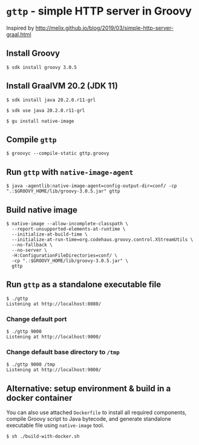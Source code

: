 # `gttp` - simple HTTP server in Groovy

Inspired by http://melix.github.io/blog/2019/03/simple-http-server-graal.html

## Install Groovy

```
$ sdk install groovy 3.0.5
```

## Install GraalVM 20.2 (JDK 11)

```
$ sdk install java 20.2.0.r11-grl

$ sdk use java 20.2.0.r11-grl

$ gu install native-image
```

## Compile `gttp`

```
$ groovyc --compile-static gttp.groovy
```

## Run `gttp` with `native-image-agent` 

```
$ java -agentlib:native-image-agent=config-output-dir=conf/ -cp ".:$GROOVY_HOME/lib/groovy-3.0.5.jar" gttp 
```

## Build native image

```
$ native-image --allow-incomplete-classpath \
  --report-unsupported-elements-at-runtime \
  --initialize-at-build-time \
  --initialize-at-run-time=org.codehaus.groovy.control.XStreamUtils \
  --no-fallback \
  --no-server \
  -H:ConfigurationFileDirectories=conf/ \
  -cp ".:$GROOVY_HOME/lib/groovy-3.0.5.jar" \ 
  gttp
```

## Run `gttp` as a standalone executable file

```
$ ./gttp
Listening at http://localhost:8080/
```

### Change default port

```
$ ./gttp 9000
Listening at http://localhost:9000/
```

### Change default base directory to `/tmp`

```
$ ./gttp 9000 /tmp
Listening at http://localhost:9000/
```

## Alternative: setup environment & build in a docker container

You can also use attached `Dockerfile` to install all required components, compile Groovy script to Java bytecode,
and generate standalone executable file using `native-image` tool.

```
$ sh ./build-with-docker.sh
```